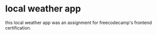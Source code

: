 # local weather app

this local weather app was an assignment for freecodecamp's frontend certification.
